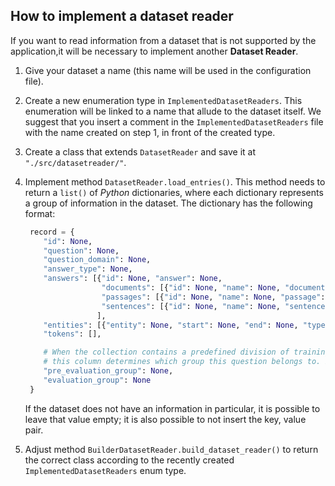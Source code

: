 ## How to implement a dataset reader

If you want to read information from a dataset that is not supported by the application,it will be necessary to 
implement another **Dataset Reader**.

1. Give your dataset a name (this name will be used in the configuration file).

2. Create a new enumeration type in `ImplementedDatasetReaders`. This enumeration will be linked
   to a name that allude to the dataset itself. We suggest that you insert a comment in the 
   `ImplementedDatasetReaders` file with the name created on step 1, in front of the created type.
   
3. Create a class that extends `DatasetReader` and save it at `"./src/datasetreader/"`. 
   
4. Implement method `DatasetReader.load_entries()`. This method needs to return a `list()` of *Python* dictionaries,
where each dictionary represents a group of information in the dataset. The dictionary has the following
format:
   
   ```python
    record = {
       "id": None,
       "question": None,
       "question_domain": None,
       "answer_type": None,
       "answers": [{"id": None, "answer": None,
                    "documents": [{"id": None, "name": None, "document": None}],
                    "passages": [{"id": None, "name": None, "passage": None}],
                    "sentences": [{"id": None, "name": None, "sentence": None}]}
                   ],
       "entities": [{"entity": None, "start": None, "end": None, "type": None, "subtype": None}],
       "tokens": [],
   
       # When the collection contains a predefined division of training, dev, and test data,
       # this column determines which group this question belongs to. Possible values: None, 'train', 'dev', 'test'.
       "pre_evaluation_group": None,
       "evaluation_group": None
    }
    ```
   
   If the dataset does not have an information in particular, it is possible to leave that value empty; it
   is also possible to not insert the key, value pair.

5. Adjust method `BuilderDatasetReader.build_dataset_reader()` to return the correct class according to the 
recently created `ImplementedDatasetReaders` enum type.